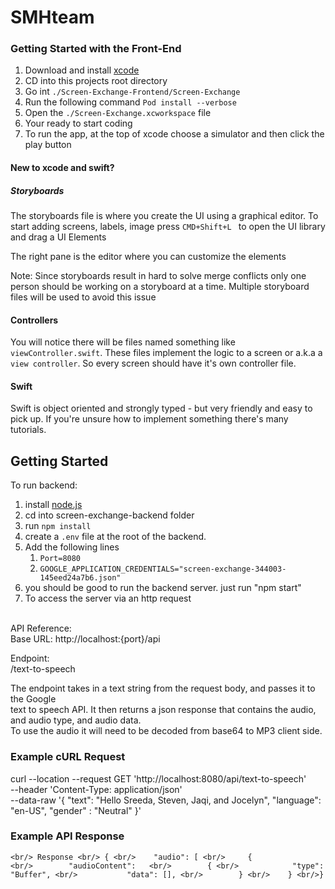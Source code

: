 # SMHteam

### Getting Started with the Front-End
1. Download and install [xcode](https://developer.apple.com/xcode/)
2. CD into this projects root directory
3. Go int `./Screen-Exchange-Frontend/Screen-Exchange`
4. Run the following command `Pod install --verbose`
5. Open the `./Screen-Exchange.xcworkspace` file
6. Your ready to start coding
7. To run the app, at the top of xcode choose a simulator and then click the play button

#### New to xcode and swift?

##### Storyboards

The storyboards file is where you create the UI using a graphical editor.
To start adding screens, labels, image press `CMD+Shift+L ` to open the UI library and drag a UI Elements

The right pane is the editor where you can customize the elements

Note: Since storyboards result in hard to solve merge conflicts only one person should be working on a storyboard at a time. Multiple storyboard files will be used to avoid this issue

#### Controllers
You will notice there will be files named something like `viewController.swift`. These files implement the logic to a screen or a.k.a a `view controller`. So every screen should have it's own controller file.

#### Swift

Swift is object oriented and strongly typed - but very friendly and easy to pick up. If you're unsure how to implement something there's many tutorials.


## Getting Started
To run backend:
1. install [node.js](https://nodejs.org/en/) 
2. cd into screen-exchange-backend folder
3. run `npm install`
4. create a `.env` file at the root of the backend.
5. Add the following lines
   1. `Port=8080`
   2. `GOOGLE_APPLICATION_CREDENTIALS="screen-exchange-344003-145eed24a7b6.json"`
6. you should be good to run the backend server. just run "npm start"
7. To access the server via an http request 


 <br/> API Reference: 
 <br/> Base URL: http://localhost:{port}/api

Endpoint:
<br/> /text-to-speech

The endpoint takes in a text string from the request body, and passes it to the Google 
<br/> text to speech API. It then returns a json response that contains the audio, and audio type, and audio data. <br/> To use the audio it will need to be decoded from base64 to MP3 client side.

 ### Example cURL Request

 curl --location --request GET 'http://localhost:8080/api/text-to-speech' \
--header 'Content-Type: application/json' \
--data-raw '{
    "text": "Hello Sreeda, Steven, Jaqi, and Jocelyn",
    "language": "en-US", 
    "gender" : "Neutral"
}'

### Example API Response
`
 <br/> Response
  <br/> {
      <br/>    "audio": [
         <br/>     {
             <br/>        "audioContent":  
             <br/>        {
                <br/>            "type": "Buffer",
                 <br/>           "data": [],
            <br/>        }
         <br/>    }
 <br/>}
`
